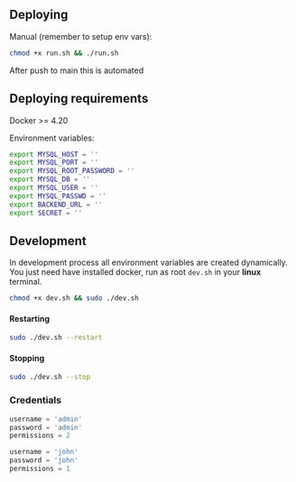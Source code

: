 ## Deploying
Manual (remember to setup env vars):
```bash
chmod +x run.sh && ./run.sh
```
After push to main this is automated

## Deploying requirements
Docker >= 4.20

Environment variables:
```bash
export MYSQL_HOST = ''
export MYSQL_PORT = ''
export MYSQL_ROOT_PASSWORD = ''
export MYSQL_DB = ''
export MYSQL_USER = ''
export MYSQL_PASSWD = ''
export BACKEND_URL = ''
export SECRET = ''
```

## Development
In development process all environment variables are created dynamically. You just need have installed docker, run as root ```dev.sh``` in your **linux** terminal.

```bash
chmod +x dev.sh && sudo ./dev.sh
```
#### Restarting
```bash
sudo ./dev.sh --restart
```

#### Stopping
```bash
sudo ./dev.sh --stop
```
### Credentials
```python
username = 'admin'
password = 'admin'
permissions = 2

username = 'john'
password = 'john'
permissions = 1
```